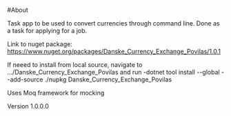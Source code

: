 #About

Task app to be used to convert currencies through command line.
Done as a task for applying for a job.

Link to nuget package: https://www.nuget.org/packages/Danske_Currency_Exchange_Povilas/1.0.1

If neeed to install from local source, navigate to .../Danske_Currency_Exchange_Povilas and run
-dotnet tool install --global --add-source ./nupkg Danske_Currency_Exchange_Povilas

Uses Moq framework for mocking

Version 1.0.0.0
